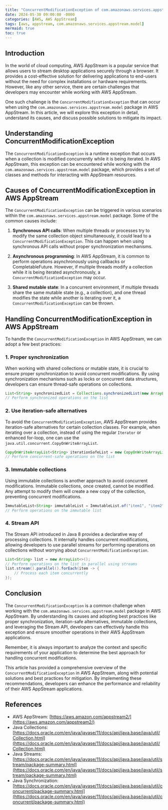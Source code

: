 ```yaml
---
title: "ConcurrentModificationException of com.amazonaws.services.appstream.model in AWS AppStream"
date: 2024-05-30 09:00:00 -0000
categories: [AWS, AWS AppStream]
tags: [aws, appstream, com.amazonaws.services.appstream.model]
mermaid: true
toc: true
---
```



## Introduction

In the world of cloud computing, AWS AppStream is a popular service that allows users to stream desktop applications securely through a browser. It provides a cost-effective solution for delivering applications to end-users without the need for complex installations or hardware requirements. However, like any other service, there are certain challenges that developers may encounter while working with AWS AppStream.

One such challenge is the `ConcurrentModificationException` that can occur when using the `com.amazonaws.services.appstream.model` package in AWS AppStream. In this article, we will explore this exception in detail, understand its causes, and discuss possible solutions to mitigate its impact.

## Understanding ConcurrentModificationException

The `ConcurrentModificationException` is a runtime exception that occurs when a collection is modified concurrently while it is being iterated. In AWS AppStream, this exception can be encountered while working with the `com.amazonaws.services.appstream.model` package, which provides a set of classes and methods for interacting with AppStream resources.

## Causes of ConcurrentModificationException in AWS AppStream

The `ConcurrentModificationException` can be triggered in various scenarios within the `com.amazonaws.services.appstream.model` package. Some of the common causes include:

1. **Synchronous API calls**: When multiple threads or processes try to modify the same collection object simultaneously, it could lead to a `ConcurrentModificationException`. This can happen when using synchronous API calls without proper synchronization mechanisms.

2. **Asynchronous programming**: In AWS AppStream, it is common to perform operations asynchronously using callbacks or CompletableFuture. However, if multiple threads modify a collection while it is being iterated asynchronously, a `ConcurrentModificationException` may occur.

3. **Shared mutable state**: In a concurrent environment, if multiple threads share the same mutable state (e.g., a collection), and one thread modifies the state while another is iterating over it, a `ConcurrentModificationException` can be thrown.

## Handling ConcurrentModificationException in AWS AppStream

To handle the `ConcurrentModificationException` in AWS AppStream, we can adopt a few best practices:

### 1. Proper synchronization

When working with shared collections or mutable state, it is crucial to ensure proper synchronization to avoid concurrent modifications. By using synchronization mechanisms such as locks or concurrent data structures, developers can ensure thread-safe operations on collections.

```java
List<String> synchronizedList = Collections.synchronizedList(new ArrayList<>());
// Perform synchronized operations on the list
```

### 2. Use iteration-safe alternatives

To avoid the `ConcurrentModificationException`, AWS AppStream provides iteration-safe alternatives for certain collection classes. For example, when iterating over a collection, instead of using the regular `Iterator` or enhanced for-loop, one can use the `java.util.concurrent.CopyOnWriteArrayList`.

```java
CopyOnWriteArrayList<String> iterationSafeList = new CopyOnWriteArrayList<>();
// Perform concurrent-safe operations on the list
```

### 3. Immutable collections

Using immutable collections is another approach to avoid concurrent modifications. Immutable collections, once created, cannot be modified. Any attempt to modify them will create a new copy of the collection, preventing concurrent modifications.

```java
ImmutableList<String> immutableList = ImmutableList.of("item1", "item2", "item3");
// Perform operations on the immutable list
```

### 4. Stream API

The Stream API introduced in Java 8 provides a declarative way of processing collections. It internally handles concurrent modifications, allowing developers to use parallel streams for performing operations on collections without worrying about `ConcurrentModificationException`.

```java
List<String> list = new ArrayList<>();
// Perform operations on the list in parallel using streams
list.stream().parallel().forEach(item -> {
    // Process each item concurrently
});
```

## Conclusion

The `ConcurrentModificationException` is a common challenge when working with the `com.amazonaws.services.appstream.model` package in AWS AppStream. By understanding its causes and adopting best practices like proper synchronization, iteration-safe alternatives, immutable collections, and leveraging the Stream API, developers can effectively handle this exception and ensure smoother operations in their AWS AppStream applications.

Remember, it is always important to analyze the context and specific requirements of your application to determine the best approach for handling concurrent modifications.

This article has provided a comprehensive overview of the `ConcurrentModificationException` in AWS AppStream, along with potential solutions and best practices for mitigation. By implementing these recommendations, developers can enhance the performance and reliability of their AWS AppStream applications.

## References

- AWS AppStream: [https://aws.amazon.com/appstream2/](https://aws.amazon.com/appstream2/)
- Java Collections: [https://docs.oracle.com/en/java/javase/11/docs/api/java.base/java/util/Collection.html](https://docs.oracle.com/en/java/javase/11/docs/api/java.base/java/util/Collection.html)
- Java Streams: [https://docs.oracle.com/en/java/javase/11/docs/api/java.base/java/util/stream/package-summary.html](https://docs.oracle.com/en/java/javase/11/docs/api/java.base/java/util/stream/package-summary.html)
- Java Synchronization: [https://docs.oracle.com/en/java/javase/11/docs/api/java.base/java/util/concurrent/package-summary.html](https://docs.oracle.com/en/java/javase/11/docs/api/java.base/java/util/concurrent/package-summary.html)
